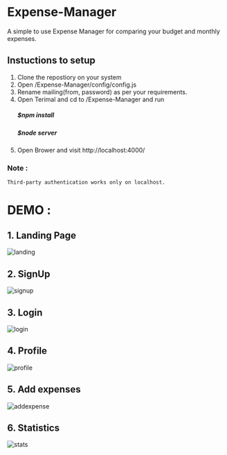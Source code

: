 # Expense-Manager

A simple to use Expense Manager for comparing your budget and monthly expenses.

## Instuctions to setup
1. Clone the repostiory on your system
2. Open /Expense-Manager/config/config.js
3. Rename mailing(from, password) as per your requirements.
4. Open Terimal and cd to /Expense-Manager and run
    ##### $npm install
    ##### $node server
5. Open Brower and visit http://localhost:4000/

### Note : 
    Third-party authentication works only on localhost.
    
# DEMO :

## 1. Landing Page
![landing](https://user-images.githubusercontent.com/29611792/34272331-e10aeff8-e6b5-11e7-9475-67044e608b41.png)
## 2. SignUp
![signup](https://user-images.githubusercontent.com/29611792/34272338-e8a60cac-e6b5-11e7-9f8d-fe9086e9f9dd.png)
## 3. Login
![login](https://user-images.githubusercontent.com/29611792/34272333-e4f93b2e-e6b5-11e7-8642-33a739f707bd.png)
## 4. Profile
![profile](https://user-images.githubusercontent.com/29611792/34272343-ec0292bc-e6b5-11e7-84c8-f8e1a92a5a8f.png)
## 5. Add expenses
![addexpense](https://user-images.githubusercontent.com/29611792/34272347-eeff9528-e6b5-11e7-8be7-67b0b5d4f821.png)
## 6. Statistics
![stats](https://user-images.githubusercontent.com/29611792/34272349-f28ad3d8-e6b5-11e7-92d6-2edc42252022.png)
